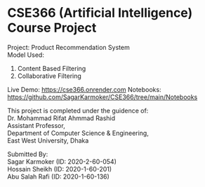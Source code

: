 # CSE366 (Artificial Intelligence) Course Project 
Project: Product Recommendation System <br />
Model Used:<br />
1. Content Based Filtering
2. Collaborative Filtering 

Live Demo: https://cse366.onrender.com
Notebooks: https://github.com/SagarKarmoker/CSE366/tree/main/Notebooks

This project is completed under the guidence of: <br />
Dr. Mohammad Rifat Ahmmad Rashid<br />
Assistant Professor,<br />
Department of Computer Science & Engineering,<br />
East West University, Dhaka


Submitted By:<br />
Sagar Karmoker (ID: 2020-2-60-054)<br />
Hossain Sheikh (ID: 2020-1-60-201)<br />
Abu Salah Rafi (ID: 2020-1-60-136)
